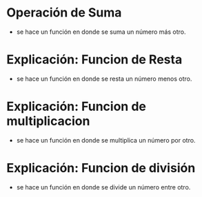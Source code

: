 # Operación de Suma 
- se hace un función en donde se suma un número más otro.

# Explicación: Funcion de Resta 
- se hace un función en donde se resta un número menos otro.

# Explicación: Funcion de multiplicacion 
- se hace un función en donde se multiplica un número por otro.

# Explicación: Funcion de división 
- se hace un función en donde se divide un número entre otro.
